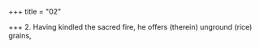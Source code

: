 +++
title = "02"

+++
2. Having kindled the sacred fire, he offers (therein) unground (rice) grains,
